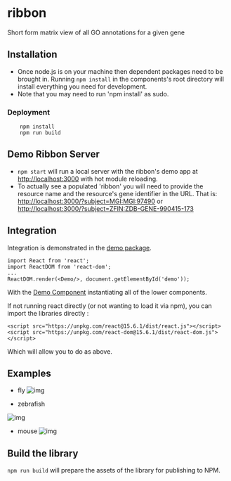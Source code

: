 # ribbon
Short form matrix view of all GO annotations for a given gene

## Installation
- Once node.js is on your machine then dependent packages need to be brought in. Running `npm install` in the components's root directory will install everything you need for development.
 - Note that you may need to run 'npm install' as sudo.

### Deployment
```
    npm install
    npm run build 
```
   
## Demo Ribbon Server

- `npm start` will run a local server with the ribbon's demo app at [http://localhost:3000](http://localhost:3000) with hot module reloading.
- To actually see a populated 'ribbon' you will need to provide the resource name and the resource's gene identifier in the URL. That is:  [http://localhost:3000/?subject=MGI:MGI:97490](http://localhost:3000/?subject=MGI:MGI:97490) or [http://localhost:3000/?subject=ZFIN:ZDB-GENE-990415-173](http://localhost:3000/?subject=ZFIN:ZDB-GENE-990415-173)

## Integration


Integration is demonstrated in the [demo package](https://github.com/geneontology/ribbon/blob/master/demo/src/index.js).



    import React from 'react';
    import ReactDOM from 'react-dom';
    ... 
    ReactDOM.render(<Demo/>, document.getElementById('demo'));


With the [Demo Component](https://github.com/geneontology/ribbon/blob/master/demo/src/Demo.js) instantiating all of the lower components. 

If not running react directly (or not wanting to load it via npm), you can import the libraries directly :

    <script src="https://unpkg.com/react@15.6.1/dist/react.js"></script>
    <script src="https://unpkg.com/react-dom@15.6.1/dist/react-dom.js"></script>

Which will allow you to do as above. 

## Examples
- fly
![img](docs/flyribbon.png)

- zebrafish

![img](docs/zfinribbon.png)

- mouse
![img](docs/mouseribbon.png)

## Build the library
`npm run build` will prepare the assets of the library for publishing to NPM.
